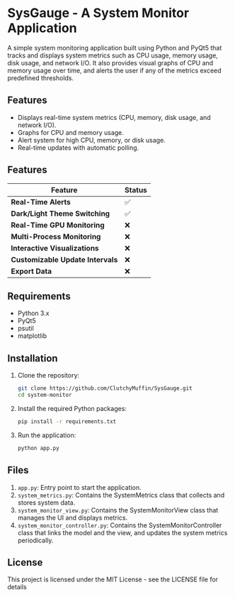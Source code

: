 # SysGauge - A System Monitor Application

A simple system monitoring application built using Python and PyQt5 that tracks and displays system metrics such as CPU usage, memory usage, disk usage, and network I/O. It also provides visual graphs of CPU and memory usage over time, and alerts the user if any of the metrics exceed predefined thresholds.

## Features

- Displays real-time system metrics (CPU, memory, disk usage, and network I/O).
- Graphs for CPU and memory usage.
- Alert system for high CPU, memory, or disk usage.
- Real-time updates with automatic polling.

## Features

| Feature                                      | Status     |
|----------------------------------------------|------------|
| **Real-Time Alerts**                         | ✅   |
| **Dark/Light Theme Switching**               | ✅   |
| **Real-Time GPU Monitoring**                 | ❌   |
| **Multi-Process Monitoring**                 | ❌   |
| **Interactive Visualizations**               | ❌   |
| **Customizable Update Intervals**            | ❌   |
| **Export Data**                              | ❌   |


## Requirements

- Python 3.x
- PyQt5
- psutil
- matplotlib

## Installation

1. Clone the repository:
    ```bash
    git clone https://github.com/ClutchyMuffin/SysGauge.git
    cd system-monitor
    ```

2. Install the required Python packages:
    ```bash
    pip install -r requirements.txt
    ```

3. Run the application:
    ```bash
    python app.py
    ```

## Files

1. `app.py`: Entry point to start the application.
2. `system_metrics.py`: Contains the SystemMetrics class that collects and stores system data.
3. `system_monitor_view.py`: Contains the SystemMonitorView class that manages the UI and displays metrics.
4. `system_monitor_controller.py`: Contains the SystemMonitorController class that links the model and the view, and updates the system metrics periodically.


## License
This project is licensed under the MIT License - see the LICENSE file for details
